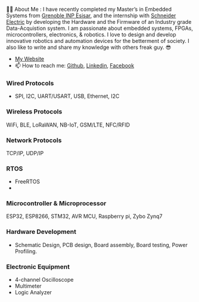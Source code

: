 
👨‍💻 About Me : 
I have recently completed my Master’s in Embedded Systems from [Grenoble INP Esisar](https://esisar.grenoble-inp.fr/), and the internship with [Schneider Electric](https://www.se.com/fr/fr/) by developing the Hardware and the Firmware of an Industry grade Data-Acquistion system. I am passionate about embedded systems, FPGAs, microcontrollers, electronics, & robotics. I love to design and develop innovative robotics and automation devices for the betterment of society. I also like to write and share my knowledge with others freak guy. 😎

- [My Website](https://www.ahsanslab.ml/)
- 📫 How to reach me: [Github](https://github.com/Ahsan728), [Linkedin](https://www.linkedin.com/in/eeehsan94/), [Facebook](https://www.facebook.com/EEEhsan30/)

### Wired Protocols
- SPI, I2C, UART/USART, USB, Ethernet, I2C 

### Wireless Protocols
WiFi, BLE, LoRaWAN, NB-IoT, GSM/LTE, NFC/RFID

### Network Protocols
TCP/IP, UDP/IP

### RTOS
- FreeRTOS
- 
### Microcontroller & Microprocessor
ESP32, ESP8266, STM32, AVR MCU, Raspberry pi, Zybo Zynq7

### Hardware Development
- Schematic Design, PCB design, Board assembly, Board testing, Power Profiling.

### Electronic Equipment
- 4-channel Oscilloscope
- Multimeter
- Logic Analyzer




<!---
Ahsan728/Ahsan728 is a ✨ special ✨ repository because its `README.md` (this file) appears on your GitHub profile.
You can click the Preview link to take a look at your changes.
--->
